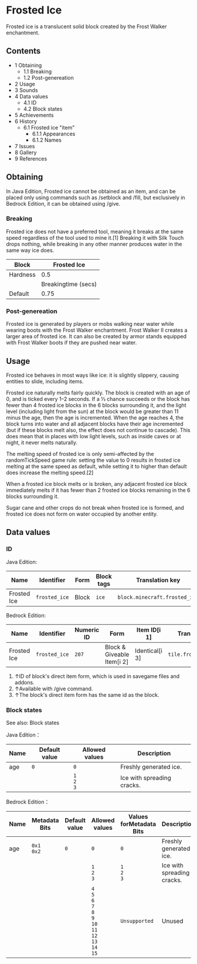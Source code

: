 # Frosted Ice
Frosted ice is a translucent solid block created by the Frost Walker enchantment.

## Contents
- 1 Obtaining
	- 1.1 Breaking
	- 1.2 Post-genereation
- 2 Usage
- 3 Sounds
- 4 Data values
	- 4.1 ID
	- 4.2 Block states
- 5 Achievements
- 6 History
	- 6.1 Frosted ice "item"
		- 6.1.1 Appearances
		- 6.1.2 Names
- 7 Issues
- 8 Gallery
- 9 References

## Obtaining
In Java Edition, Frosted ice cannot be obtained as an item, and can be placed only using commands such as /setblock and /fill, but exclusively in Bedrock Edition, it can be obtained using /give. 

### Breaking
Frosted ice does not have a preferred tool, meaning it breaks at the same speed regardless of the tool used to mine it.[1] Breaking it with Silk Touch drops nothing, while breaking in any other manner produces water in the same way ice does.

| Block    | Frosted Ice         |
|----------|---------------------|
| Hardness | 0.5                 |
|          | Breakingtime (secs) |
| Default  | 0.75                |

### Post-genereation
Frosted ice is generated by players or mobs walking near water while wearing boots with the Frost Walker enchantment. Frost Walker II creates a larger area of frosted ice. It can also be created by armor stands equipped with Frost Walker boots if they are pushed near water.

## Usage
Frosted ice behaves in most ways like ice: it is slightly slippery, causing entities to slide, including items.

Frosted ice naturally melts fairly quickly. The block is created with an age of 0, and is ticked every 1–2 seconds. If a 1⁄3 chance succeeds or the block has fewer than 4 frosted ice blocks in the 6 blocks surrounding it, and the light level (including light from the sun) at the block would be greater than 11 minus the age, then the age is incremented. When the age reaches 4, the block turns into water and all adjacent blocks have their age incremented (but if these blocks melt also, the effect does not continue to cascade). This does mean that in places with low light levels, such as inside caves or at night, it never melts naturally.

The melting speed of frosted ice is only semi-affected by the randomTickSpeed game rule: setting the value to 0 results in frosted ice melting at the same speed as default, while setting it to higher than default does increase the melting speed.[2]

When a frosted ice block melts or is broken, any adjacent frosted ice block immediately melts if it has fewer than 2 frosted ice blocks remaining in the 6 blocks surrounding it.

Sugar cane and other crops do not break when frosted ice is formed, and frosted ice does not form on water occupied by another entity.

## Data values
### ID
Java Edition:

| Name        | Identifier    | Form  | Block tags | Translation key               |
|-------------|---------------|-------|------------|-------------------------------|
| Frosted Ice | `frosted_ice` | Block | `ice`      | `block.minecraft.frosted_ice` |

Bedrock Edition:

| Name        | Identifier    | Numeric ID | Form                       | Item ID[i 1]   | Translation key         |
|-------------|---------------|------------|----------------------------|----------------|-------------------------|
| Frosted Ice | `frosted_ice` | `207`      | Block & Giveable Item[i 2] | Identical[i 3] | `tile.frosted_ice.name` |

1. ↑ID of block's direct item form, which is used in savegame files and addons.
2. ↑Available with /give command.
3. ↑The block's direct item form has the same id as the block.

### Block states
See also: Block states

Java Edition：

| Name | Default value | Allowed values      | Description                |
|------|---------------|---------------------|----------------------------|
| age  | `0`           | `0`                 | Freshly generated ice.     |
|      |               | `1`<br/>`2`<br/>`3` | Ice with spreading cracks. |

Bedrock Edition：

| Name | Metadata Bits   | Default value | Allowed values                                                                                    | Values forMetadata Bits | Description                |
|------|-----------------|---------------|---------------------------------------------------------------------------------------------------|-------------------------|----------------------------|
| age  | `0x1`<br/>`0x2` | `0`           | `0`                                                                                               | `0`                     | Freshly generated ice.     |
|      |                 |               | `1`<br/>`2`<br/>`3`                                                                               | `1`<br/>`2`<br/>`3`     | Ice with spreading cracks. |
|      |                 |               | `4`<br/>`5`<br/>`6`<br/>`7`<br/>`8`<br/>`9`<br/>`10`<br/>`11`<br/>`12`<br/>`13`<br/>`14`<br/>`15` | `Unsupported`           | Unused                     |



